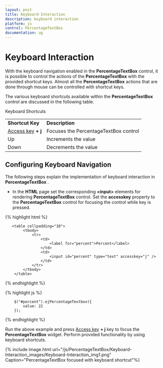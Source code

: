 ```yaml
---
layout: post
title: Keyboard-Interaction
description: keyboard interaction
platform: js
control: PercentageTextBox 
documentation: ug
---
```


# Keyboard Interaction

With the keyboard navigation enabled in the **PercentageTextBox** control, it is possible to control the actions of the **PercentageTextBox** with the provided shortcut keys. Almost all the **PercentageTextBox** actions that are done through mouse can be controlled with shortcut keys.

The various keyboard shortcuts available within the **PercentageTextBox** control are discussed in the following table. 

Keyboard Shortcuts

<table>
<tr>
<td>
<b>Shortcut Key</b></td><td>
<b>Description</b></td></tr>
<tr>
<td>
<a href=http://en.wikipedia.org/wiki/Access_key>Access key</a><b> + j</b></td><td>
Focuses the PercentageTextBox<b> </b>control</td></tr>
<tr>
<td>
Up</td><td>
Increments the value</td></tr>
<tr>
<td>
Down</td><td>
Decrements the value</td></tr>
</table>

## Configuring Keyboard Navigation

The following steps explain the implementation of keyboard interaction in **PercentageTextBox** .

* In the **HTML** page set the corresponding **&lt;input&gt;** elements for rendering **PercentageTextBox** control. Set the **accesskey** property to the **PercentageTextBox** control for focusing the control while key is pressed.



{% highlight html %}

       <table cellpadding="10">
            <tbody>
                <tr>
                    <td>
                        <label for="percent">Percent</label>
                    </td>
                    <td>
                        <input id="percent" type="text" accesskey="j" />
                    </td>
                </tr>
            </tbody>
        </table>

{% endhighlight %}

{% highlight js %}


	    $("#percent").ejPercentageTextbox({
            value: 22            
        });


{% endhighlight %}

Run the above example and press [Access key](http://en.wikipedia.org/wiki/Access_key) **+ j** key to focus the **PercentageTextBox** widget. Perform provided functionality by using keyboard shortcuts.



{% include image.html url="/js/PercentageTextBox/Keyboard-Interaction_images/Keyboard-Interaction_img1.png" Caption="PercentageTextBox focused with keyboard shortcut"%}





















